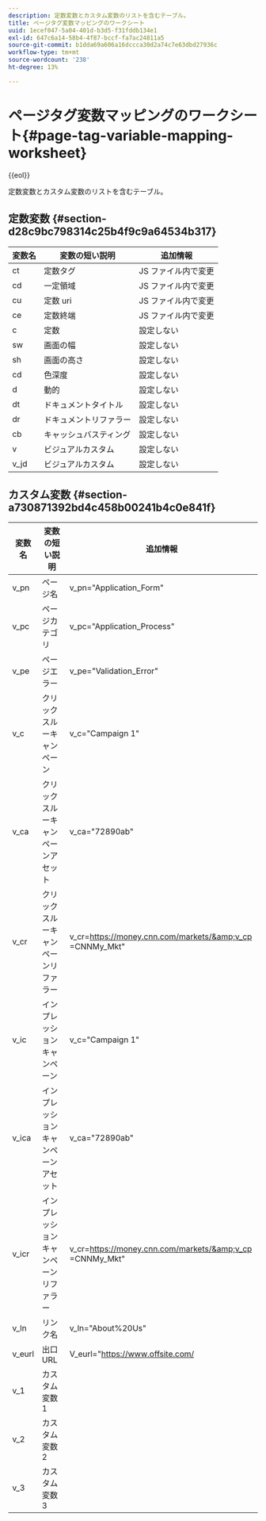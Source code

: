 ```yaml
---
description: 定数変数とカスタム変数のリストを含むテーブル。
title: ページタグ変数マッピングのワークシート
uuid: 1ecef047-5a04-401d-b3d5-f31fddb134e1
exl-id: 647c6a14-58b4-4f87-bccf-fa7ac24811a5
source-git-commit: b1dda69a606a16dccca30d2a74c7e63dbd27936c
workflow-type: tm+mt
source-wordcount: '238'
ht-degree: 13%

---
```


# ページタグ変数マッピングのワークシート{#page-tag-variable-mapping-worksheet}

{{eol}}

定数変数とカスタム変数のリストを含むテーブル。

## 定数変数 {#section-d28c9bc798314c25b4f9c9a64534b317}

| 変数名 | 変数の短い説明 | 追加情報 |
|---|---|---|
| ct | 定数タグ | JS ファイル内で変更 |
| cd | 一定領域 | JS ファイル内で変更 |
| cu | 定数 uri | JS ファイル内で変更 |
| ce | 定数終端 | JS ファイル内で変更 |
| c | 定数 | 設定しない |
| sw | 画面の幅 | 設定しない |
| sh | 画面の高さ | 設定しない |
| cd | 色深度 | 設定しない |
| d | 動的 | 設定しない |
| dt | ドキュメントタイトル | 設定しない |
| dr | ドキュメントリファラー | 設定しない |
| cb | キャッシュバスティング | 設定しない |
| v | ビジュアルカスタム | 設定しない |
| v_jd | ビジュアルカスタム | 設定しない |

## カスタム変数 {#section-a730871392bd4c458b00241b4c0e841f}

| 変数名 | 変数の短い説明 | 追加情報 |
|---|---|---|
| v_pn | ページ名 | v_pn=&quot;Application_Form&quot; |
| v_pc | ページカテゴリ | v_pc=&quot;Application_Process&quot; |
| v_pe | ページエラー | v_pe=&quot;Validation_Error&quot; |
| v_c | クリックスルーキャンペーン | v_c=&quot;Campaign 1&quot; |
| v_ca | クリックスルーキャンペーンアセット | v_ca=&quot;72890ab&quot; |
| v_cr | クリックスルーキャンペーンリファラー | v_cr=https://money.cnn.com/markets/&amp;v_cp =CNNMy_Mkt&quot; |
| v_ic | インプレッションキャンペーン | v_c=&quot;Campaign 1&quot; |
| v_ica | インプレッションキャンペーンアセット | v_ca=&quot;72890ab&quot; |
| v_icr | インプレッションキャンペーンリファラー | v_cr=https://money.cnn.com/markets/&amp;v_cp =CNNMy_Mkt&quot; |
| v_ln | リンク名 | v_ln=&quot;About%20Us&quot; |
| v_eurl | 出口 URL | V_eurl=&quot;https://www.offsite.com/ |
| v_1 | カスタム変数 1 |  |
| v_2 | カスタム変数 2 |  |
| v_3 | カスタム変数 3 |  |
